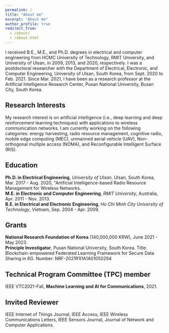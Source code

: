 ```yaml
---
permalink: /
title: "About me"
excerpt: "About me"
author_profile: true
redirect_from: 
  - /about/
  - /about.html
---
```

I received B.E., M.E., and Ph.D. degrees in electrical and computer engineering from HCMC University of Technology, RMIT University, and University of Ulsan, in 2009, 2013, and 2020, respectively. I was a postdoctoral researcher with the Department of Electrical, Electronic, and Computer Engineering, University of Ulsan, South Korea, from Sept. 2020 to Feb. 2021. Since Mar. 2021, I have been as a research professor at the Artificial Intelligence Research Center, Pusan National University, Busan City, South Korea.  

## Research Interests
My research interest is on artificial intelligence (i.e., deep learning and deep reinforcement learning techniques) with applications to wireless communication networks. I am currently working on the following categories: energy harvesting,  radio resource management, cognitive radio, mobile edge computing (MEC), unmanned aerial vehicle (UAV), Non-orthogonal multiple access (NOMA), and Reconfigurable Intelligent Surface (RIS).

## Education
**Ph.D. in Electrical Engineering**, _University of Ulsan_, Ulsan, South Korea, Mar. 2017 - Aug. 2020, "Artificial Intelligence-based Radio Resource Management for Wireless Networks.  
**M.E. in Electronic and Computer Engineering**, _RMIT University_, Australia, Apr. 2011 - Nov. 2013.  
**B.E. in Electrical and Electronic Engineering**, _Ho Chi Minh City University of Technology_, Vietnam, Sep. 2004 - Apr. 2009.

## Grants
**National Research Foundation of Korea** (140,000,000 KRW), June 2021 - May 2023.  
**Principle Investigator**, Pusan National University, South Korea. Title: Blockchain-empowered Federated Learning Framework for Secure Data Sharing in 6G. Number: NRF-2021R1I1A1A01050294

## Technical Program Committee (TPC) member
IEEE VTC2021-Fall, **Machine Learning and AI for Communications**, 2021.

## Invited Reviewer
IEEE Internet of Things Journal, IEEE Access, IEEE Wireless Communications Letters, IEEE Sensors Journal, Journal of Network and Computer Applications.

